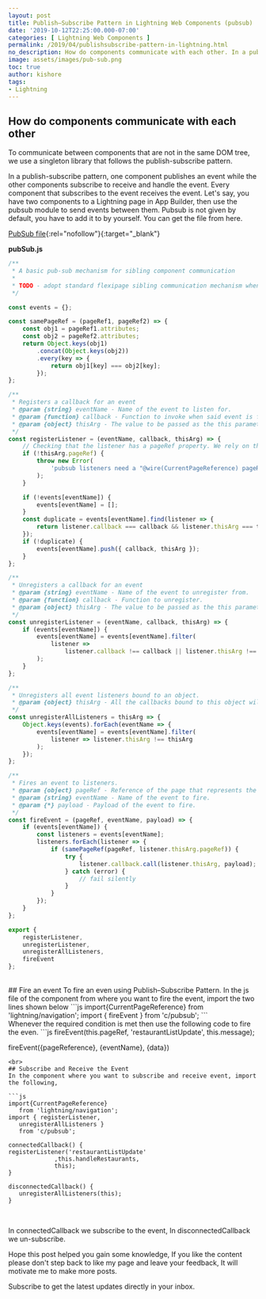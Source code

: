 ```yaml
---
layout: post
title: Publish–Subscribe Pattern in Lightning Web Components (pubsub)
date: '2019-10-12T22:25:00.000-07:00'
categories: [ Lightning Web Components ]
permalink: /2019/04/publishsubscribe-pattern-in-lightning.html
no_description: How do components communicate with each other. In a publish-subscribe pattern, one component publishes an event while the other components subscribe to receive and handle the event. 
image: assets/images/pub-sub.png
toc: true
author: kishore
tags:
- Lightning
---
```


## How do components communicate with each other
To communicate between components that are not in the same DOM tree, we use a singleton library that follows the publish-subscribe pattern.

In a publish-subscribe pattern, one component publishes an event while the other components subscribe to receive and handle the event. Every component that subscribes to the event receives the event. Let's say, you have two components to a Lightning page in App Builder, then use the pubsub module to send events between them. Pubsub is not given by default, you have to add it to by yourself. You can get the file from here.

[PubSub file](https://gist.github.com/kishoreBandanadam/051952c51a6df85ae342db7b7b443644){:rel="nofollow"}{:target="_blank"}

**pubSub.js**
```js
/**
 * A basic pub-sub mechanism for sibling component communication
 *
 * TODO - adopt standard flexipage sibling communication mechanism when it's available.
 */

const events = {};

const samePageRef = (pageRef1, pageRef2) => {
    const obj1 = pageRef1.attributes;
    const obj2 = pageRef2.attributes;
    return Object.keys(obj1)
        .concat(Object.keys(obj2))
        .every(key => {
            return obj1[key] === obj2[key];
        });
};

/**
 * Registers a callback for an event
 * @param {string} eventName - Name of the event to listen for.
 * @param {function} callback - Function to invoke when said event is fired.
 * @param {object} thisArg - The value to be passed as the this parameter to the callback function is bound.
 */
const registerListener = (eventName, callback, thisArg) => {
    // Checking that the listener has a pageRef property. We rely on that property for filtering purpose in fireEvent()
    if (!thisArg.pageRef) {
        throw new Error(
            'pubsub listeners need a "@wire(CurrentPageReference) pageRef" property'
        );
    }

    if (!events[eventName]) {
        events[eventName] = [];
    }
    const duplicate = events[eventName].find(listener => {
        return listener.callback === callback && listener.thisArg === thisArg;
    });
    if (!duplicate) {
        events[eventName].push({ callback, thisArg });
    }
};

/**
 * Unregisters a callback for an event
 * @param {string} eventName - Name of the event to unregister from.
 * @param {function} callback - Function to unregister.
 * @param {object} thisArg - The value to be passed as the this parameter to the callback function is bound.
 */
const unregisterListener = (eventName, callback, thisArg) => {
    if (events[eventName]) {
        events[eventName] = events[eventName].filter(
            listener =>
                listener.callback !== callback || listener.thisArg !== thisArg
        );
    }
};

/**
 * Unregisters all event listeners bound to an object.
 * @param {object} thisArg - All the callbacks bound to this object will be removed.
 */
const unregisterAllListeners = thisArg => {
    Object.keys(events).forEach(eventName => {
        events[eventName] = events[eventName].filter(
            listener => listener.thisArg !== thisArg
        );
    });
};

/**
 * Fires an event to listeners.
 * @param {object} pageRef - Reference of the page that represents the event scope.
 * @param {string} eventName - Name of the event to fire.
 * @param {*} payload - Payload of the event to fire.
 */
const fireEvent = (pageRef, eventName, payload) => {
    if (events[eventName]) {
        const listeners = events[eventName];
        listeners.forEach(listener => {
            if (samePageRef(pageRef, listener.thisArg.pageRef)) {
                try {
                    listener.callback.call(listener.thisArg, payload);
                } catch (error) {
                    // fail silently
                }
            }
        });
    }
};

export {
    registerListener,
    unregisterListener,
    unregisterAllListeners,
    fireEvent
};
```
<br>
## Fire an event
To fire an even using Publish–Subscribe Pattern. In the js file of the component from where you want to fire the event, import the two lines shown below
```js
import{CurrentPageReference}
      from 'lightning/navigation';
import { fireEvent } 
       from 'c/pubsub';
```
<br>
Whenever the required condition is met then use the following code to fire the even.
```js
fireEvent(this.pageRef,
     'restaurantListUpdate',
       this.message);


fireEvent({pageReference}, {eventName}, {data})
```
<br>
## Subscribe and Receive the Event
In the component where you want to subscribe and receive event, import the following,

```js
import{CurrentPageReference} 
   from 'lightning/navigation';
import { registerListener,
   unregisterAllListeners } 
   from 'c/pubsub';

connectedCallback() {
registerListener('restaurantListUpdate' 
             ,this.handleRestaurants, 
             this);
}

disconnectedCallback() {
   unregisterAllListeners(this);
}
```
<br>

In connectedCallback we subscribe to the event, In disconnectedCallback we un-subscribe.

Hope this post helped you gain some knowledge, If you like the content please don't step back to like my page and leave your feedback, It will motivate me to make more posts.

Subscribe to get the latest updates directly in your inbox.